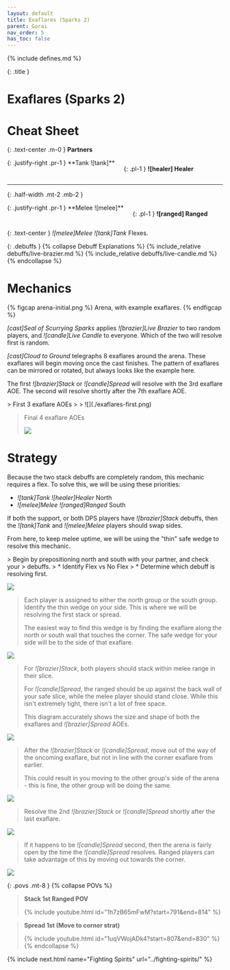 ```yaml
---
layout: default
title: Exaflares (Sparks 2)
parent: Gorai
nav_order: 5
has_toc: false
---
```


{% include defines.md %}

{: .title }
# Exaflares (Sparks 2)

# Cheat Sheet

{: .text-center .m-0 }
**Partners**
<div class="columns positions borderless" markdown="1">
{: .justify-right .pr-1 }
**Tank ![tank]**

{: .pl-1 }
**![healer] Healer**
</div>

-----
{: .half-width .mt-2 .mb-2 }

<div class="columns positions borderless" markdown="1">
{: .justify-right .pr-1 }
**Melee ![melee]**

{: .pl-1 }
**![ranged] Ranged**
</div>

{: .text-center }
*![melee]Melee* *![tank]Tank* Flexes.

{: .debuffs }
{% collapse Debuff Explanations %}
{% include_relative debuffs/live-brazier.md %}
{% include_relative debuffs/live-candle.md %}
{% endcollapse %}

# Mechanics

{% figcap arena-initial.png %}
Arena, with example exaflares.
{% endfigcap %}

*[cast]Seal of Scurrying Sparks* applies *![brazier]Live Brazier* to two random
players, and *![candle]Live Candle* to everyone. Which of the two will resolve
first is random.

*[cast]Cloud to Ground* telegraphs 8 exaflares around the arena. These exaflares
will begin moving once the cast finishes. The pattern of exaflares can be
mirrored or rotated, but always looks like the example here.

The first *![brazier]Stack* or *![candle]Spread* will resolve with the 3rd
exaflare AOE. The second will resolve shortly after the 7th exaflare AOE.

<div class="timeline collapse-sm clear" markdown="1">
> First 3 exaflare AOEs
>
> ![](./exaflares-first.png)

> Final 4 exaflare AOEs
>
> ![](./exaflares-second.png)
</div>

# Strategy

Because the two stack debuffs are completely random, this mechanic requires a
flex. To solve this, we will be using these priorities:

* *![tank]Tank* *![healer]Healer* North
* *![melee]Melee* *![ranged]Ranged* South

If both the support, or both DPS players have *![brazier]Stack* debuffs, then
the *![tank]Tank* and *![melee]Melee* players should swap sides.

From here, to keep melee uptime, we will be using the "thin" safe wedge to
resolve this mechanic.

<div class="mechanics" markdown="1">
> Begin by prepositioning north and south with your partner, and check your
> debuffs.
> * Identify Flex vs No Flex
> * Determine which debuff is resolving first.

![](./timeline-1.png)

> Each player is assigned to either the north group or the south group. Identify
> the thin wedge on your side. This is where we will be resolving the first
> stack or spread.
>
> The easiest way to find this wedge is by finding the exaflare along the north
> or south wall that touches the corner. The safe wedge for your side will be
> to the side of that exaflare.

![](./timeline-2.png)

> For *![brazier]Stack*, both players should stack within melee range in their
> slice.
>
> For *![candle]Spread*, the ranged should be up against the back wall of your
> safe slice, while the melee player should stand close. While this isn't
> extremely tight, there isn't a lot of free space.
>
> This diagram accurately shows the size and shape of both the exaflares and
> *![brazier]Spread* AOEs.

![](./timeline-3.png)

> After the *![brazier]Stack* or *![candle]Spread*, move out of the way of the
> oncoming exaflare, but not in line with the corner exaflare from earlier.
>
> This could result in you moving to the other group's side of the arena - this
> is fine, the other group will be doing the same.

![](./timeline-4.png)

> Resolve the 2nd *![brazier]Stack* or *![candle]Spread* shortly after the last
> exaflare.

![](./timeline-5.png)


> If it happens to be *![candle]Spread* second, then the arena is fairly open
> by the time the *![candle]Spread* resolves. Ranged players can take advantage
> of this by moving out towards the corner.

![](./timeline-6.png)

</div>

{: .povs .mt-8 }
{% collapse POVs %}
> **Stack 1st Ranged POV**
>
> {% include youtube.html id="1h7zB65mFwM?start=791&end=814" %}

> **Spread 1st (Move to corner strat)**
>
> {% include youtube.html id="1uqVWojADk4?start=807&end=830" %}
{% endcollapse %}

{% include next.html name="Fighting Spirits" url="../fighting-spirits/" %}
